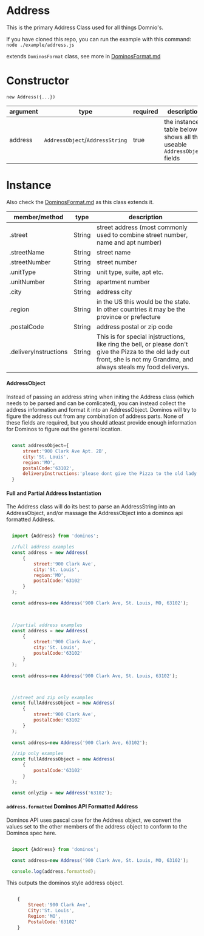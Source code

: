 Address
====
This is the primary Address Class used for all things Domnio's.

If you have cloned this repo, you can run the example with this command:
`node ./example/address.js`

extends `DominosFormat` class, see more in [DominosFormat.md](https://github.com/RIAEvangelist/node-dominos-pizza-api/blob/master/docs/DominosFormat.md)

Constructor
====

`new Address({...})`

|argument|type                              |required|description|
|--------|------                            |--------|-------|
|address |`AddressObject`/`AddressString`   |true    |the instance table below shows all the useable `AddressObject` fields |

Instance
====

Also check the [DominosFormat.md](https://github.com/RIAEvangelist/node-dominos-pizza-api/blob/master/docs/DominosFormat.md) as this class extends it.

|member/method|type  |description|
|-------------|------|-------    |
|.street      |String|street address (most commonly used to combine street number, name and apt number)|
|.streetName  |String|street name|
|.streetNumber|String|street number|
|.unitType    |String|unit type, suite, apt etc.|
|.unitNumber  |String|apartment number|
|.city        |String|address city|
|.region      |String|in the US this would be the state. In other countries it may be the province or prefecture|
|.postalCode  |String|address postal or zip code|
|.deliveryInstructions|String|This is for special injstructions, like ring the bell, or please don't give the Pizza to the old lady out front, she is not my Grandma, and always steals my food deliverys.|


#### AddressObject

Instead of passing an address string when initing the Address class (which needs to be parsed and can be comlicated), you can instead collect the address information and format it into an AddressObject. Dominos will try to figure the address out from any combination of address parts. None of these fields are required, but you should atleast provide enough information for Dominos to figure out the general location.

```js

  const addressObject={
      street:'900 Clark Ave Apt. 2B',
      city:'St. Louis',
      region:'MO',
      postalCode:'63102',
      deliveryInstructions:'please dont give the Pizza to the old lady out front, she is not my Grandma.'
  }

```

#### Full and Partial Address Instantiation

The Address class will do its best to parse an AddressString into an AddressObject, and/or massage the AddressObject into a dominos api formatted Address. 

```js

  import {Address} from 'dominos';

  //full address examples
  const address = new Address(
      {
          street:'900 Clark Ave',
          city:'St. Louis',
          region:'MO',
          postalCode:'63102'
      }
  );

  const address=new Address('900 Clark Ave, St. Louis, MO, 63102');
  


  //partial address examples
  const address = new Address(
      {
          street:'900 Clark Ave',
          city:'St. Louis',
          postalCode:'63102'
      }
  );
  
  const address=new Address('900 Clark Ave, St. Louis, 63102');



  //street and zip only examples
  const fullAddressObject = new Address(
      {
          street:'900 Clark Ave',
          postalCode:'63102'
      }
  );
  
  const address=new Address('900 Clark Ave, 63102'); 

  //zip only examples
  const fullAddressObject = new Address(
      {
          postalCode:'63102'
      }
  );

  const onlyZip = new Address('63102');

```

#### `address.formatted` Dominos API Formatted Address

Dominos API uses pascal case for the Address object, we convert the values set to the other members of the address object to conform to the Dominos spec here. 

```js

  import {Address} from 'dominos';

  const address=new Address('900 Clark Ave, St. Louis, MO, 63102');

  console.log(address.formatted);

```

This outputs the dominos style address object.

```js

    {
        Street:'900 Clark Ave',
        City:'St. Louis',
        Region:'MO',
        PostalCode:'63102'
    }

```
